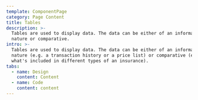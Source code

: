 ```yaml
---
template: ComponentPage
category: Page Content
title: Tables
description: >-
  Tables are used to display data. The data can be either of an informative
  nature or comparative.
intro: >-
  Tables are used to display data. The data can be either of an informative
  nature (e.g. a transaction history or a price list) or comparative (e.g.
  what's included in different types of an insurance).
tabs:
  - name: Design
    content: Content
  - name: Code
    content: content
---
```

